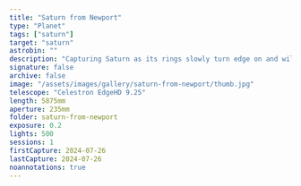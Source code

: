 ```yaml
---
title: "Saturn from Newport"
type: "Planet"
tags: ["saturn"]
target: "saturn"
astrobin: ""
description: "Capturing Saturn as its rings slowly turn edge on and will eventually become invisible to us!"
signature: false
archive: false
image: "/assets/images/gallery/saturn-from-newport/thumb.jpg"
telescope: "Celestron EdgeHD 9.25"
length: 5875mm
aperture: 235mm
folder: saturn-from-newport
exposure: 0.2
lights: 500
sessions: 1
firstCapture: 2024-07-26
lastCapture: 2024-07-26
noannotations: true
---
```

